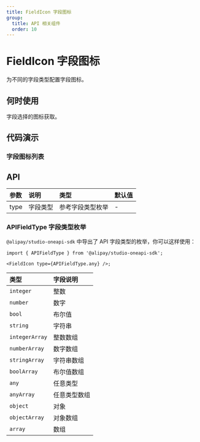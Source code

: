 ```yaml
---
title: FieldIcon 字段图标
group:
  title: API 相关组件
  order: 10
---
```


# FieldIcon 字段图标

为不同的字段类型配置字段图标。

## 何时使用

字段选择的图标获取。

## 代码演示

### 字段图标列表

<code src="./demos/basic.tsx" ></code>

## API

| 参数 | 说明     | 类型             | 默认值 |
| :--- | :------- | :--------------- | :----- |
| type | 字段类型 | 参考字段类型枚举 | -      |

### APIFieldType 字段类型枚举

`@alipay/studio-oneapi-sdk` 中导出了 API 字段类型的枚举，你可以这样使用：

```tsx | pure
import { APIFieldType } from '@alipay/studio-oneapi-sdk';

<FieldIcon type={APIFieldType.any} />;
```

| 类型           | 字段说明     |
| :------------- | :----------- |
| `integer`      | 整数         |
| `number`       | 数字         |
| `bool`         | 布尔值       |
| `string`       | 字符串       |
| `integerArray` | 整数数组     |
| `numberArray`  | 数字数组     |
| `stringArray`  | 字符串数组   |
| `boolArray`    | 布尔值数组   |
| `any`          | 任意类型     |
| `anyArray`     | 任意类型数组 |
| `object`       | 对象         |
| `objectArray`  | 对象数组     |
| `array`        | 数组         |
